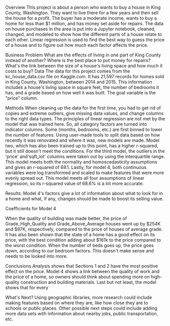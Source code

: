 Overview
This project is about a person who wants to buy a house in King County, Washington. They want to live there for a few years and then sell the house for a profit. The buyer has a moderate income, wants to buy a home for less than $1 million, and has money set aside for repairs. The data on house purchases in the area is put into a Jupyter notebook, cleaned, changed, and modeled to show how the different parts of a house relate to each other. Linear regression is used to find the best way to guess the price of a house and to figure out how much each factor affects the price.

Business Problem
What are the effects of living in one part of King County instead of another?
Where is the best place to put money for repairs?
What's the link between the size of a house's living space and how much it costs to buy?
Data
The data for this project comes from the kc_house_data.csv file on Kaggle.com. It has 21,597 records for homes sold in King County, Washington, between 2014 and 2015. This information includes a house's living space in square feet, the number of bedrooms it has, and a grade based on how well it was built. The goal variable is the "price" column.

Methods
When cleaning up the data for the first time, you had to get rid of copies and extreme outliers, give missing data values, and change columns to the right data types. The principles of linear regression are not met by the model that was trained here. So, all category factors are turned into indicator columns. Some (months, bedrooms, etc.) are first binned to lower the number of features. Using user-made tools to split data based on how recently it was renovated and where it was, new models are made. Model two, which has also been trained up to this point, has a higher r-squared, but it still doesn't meet the conditions. For the third model, the outliers in the 'price' and'sqft_lot' columns were taken out by using the interquartile range. This model meets both the normality and homoscedasticity assumptions and gives an r-squared of 69.1. Lastly, for model 4, both continuous variables were log transformed and scaled to make features that were more evenly spread out. This model meets all four assumptions of linear regression, so its r-squared value of 68.6% is a lot more accurate.

Results: Model 4's factors give a lot of information about what to look for in a home and what, if any, changes should be made to boost its selling value.

Coefficients for Model 4

When the quality of building was made better, the price of Grade_High_Quality and Grade_Above_Average houses went up by $254K and $97K, respectively, compared to the price of houses of average grade. It has also been shown that the state of a home has a good effect on its price, with the best condition adding about $161k to the price compared to the worst condition. When the number of beds goes up, the price goes down, according to our bedroom factors. This doesn't make sense and needs to be looked into more.

Conclusions
Analysis shows that Sections 1 and 2 have the most positive effect on the price. Model 4 shows a link between the quality of work and the price of a home, so owners should think about spending more on high-quality construction and building materials. Last but not least, the model shows that for every

What's Next?
Using geographic libraries, more research could include making features based on where they are, like how close they are to schools or public places. Other possible next steps could include adding more data sets with information about nearby jobs, public transportation, etc.